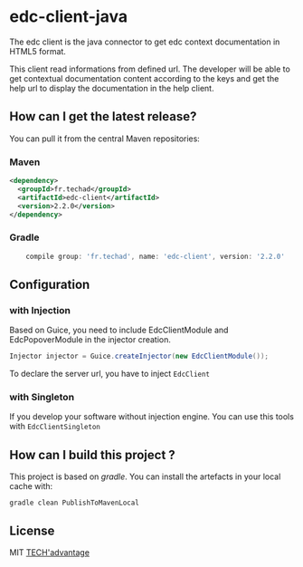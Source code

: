 # edc-client-java
The edc client is the java connector to get edc context documentation in HTML5 format.

This client read informations from defined url. The developer will be able to get contextual documentation content according to the keys and get the help url to display the documentation in the help client.

## How can I get the latest release?

You can pull it from the central Maven repositories:

### Maven
```xml
<dependency>
  <groupId>fr.techad</groupId>
  <artifactId>edc-client</artifactId>
  <version>2.2.0</version>
</dependency>
```

### Gradle
```groovy
    compile group: 'fr.techad', name: 'edc-client', version: '2.2.0'
```

## Configuration
### with Injection
Based on Guice, you need to include EdcClientModule and EdcPopoverModule in the injector creation.

```java
Injector injector = Guice.createInjector(new EdcClientModule());
```

To declare the server url, you have to inject ``EdcClient``

### with Singleton

If you develop your software without injection engine. You can use this tools with  ``EdcClientSingleton``

## How can I build this project ?

This project is based on *gradle*. You can install the artefacts in your local cache with:

``gradle clean PublishToMavenLocal``

## License

MIT [TECH'advantage](mailto:contact@tech-advantage.com)
